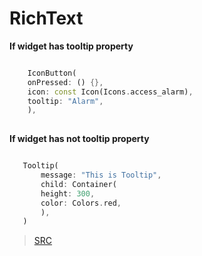 # RichText

**If widget has tooltip property**
```dart

    IconButton(
    onPressed: () {},
    icon: const Icon(Icons.access_alarm),
    tooltip: "Alarm",
    ),
 
 ```


 **If widget has not tooltip property**
 ```dart

    Tooltip(
        message: "This is Tooltip",
        child: Container(
        height: 300,
        color: Colors.red,
        ),
    )
 
```


> [SRC](https://github.com/zubairbhuian/flutter_test_one/tree/43)